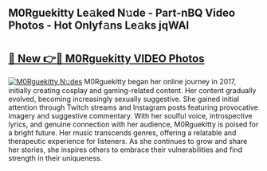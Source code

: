 ## M0Rguekitty Le𝚊ked N𝚞de - Part-nBQ Video Photos - Hot Onlyf𝚊ns Le𝚊ks jqWAl

# <h2><a href="http://ab45700.deff.icu/?id=M0Rguekitty">🔗 New 👉🔴 M0Rguekitty VIDEO Photos</a></h2>

[![M0Rguekitty N𝚞des](https://i.imgur.com/rIISA9y.gif)](http://ab45700.deff.icu/?id=M0Rguekitty)
M0Rguekitty began her online journey in 2017, initially creating cosplay and gaming-related content. Her content gradually evolved, becoming increasingly sexually suggestive. She gained initial attention through Twitch streams and Instagram posts featuring provocative imagery and suggestive commentary. With her soulful voice, introspective lyrics, and genuine connection with her audience, M0Rguekitty is poised for a bright future. Her music transcends genres, offering a relatable and therapeutic experience for listeners. As she continues to grow and share her stories, she inspires others to embrace their vulnerabilities and find strength in their uniqueness.

